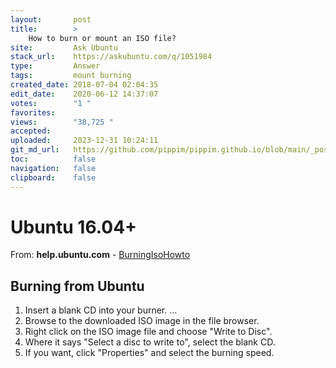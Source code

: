 ```yaml
---
layout:       post
title:        >
    How to burn or mount an ISO file?
site:         Ask Ubuntu
stack_url:    https://askubuntu.com/q/1051984
type:         Answer
tags:         mount burning
created_date: 2018-07-04 02:04:35
edit_date:    2020-06-12 14:37:07
votes:        "1 "
favorites:    
views:        "38,725 "
accepted:     
uploaded:     2023-12-31 10:24:11
git_md_url:   https://github.com/pippim/pippim.github.io/blob/main/_posts/2018/2018-07-04-How-to-burn-or-mount-an-ISO-file_.md
toc:          false
navigation:   false
clipboard:    false
---
```


# Ubuntu 16.04+

From: **help.ubuntu.com** - [BurningIsoHowto][1]

## Burning from Ubuntu

1.    Insert a blank CD into your burner. ...
2.    Browse to the downloaded ISO image in the file browser.
3.    Right click on the ISO image file and choose "Write to Disc".
4.    Where it says "Select a disc to write to", select the blank CD.
5.    If you want, click "Properties" and select the burning speed.


  [1]: https://help.ubuntu.com/community/BurningIsoHowto
